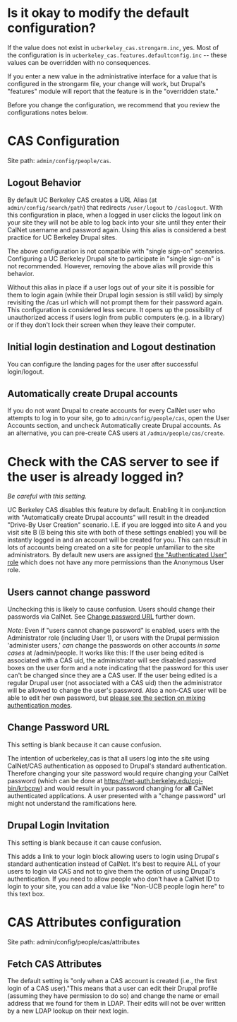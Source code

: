 # Is it okay to modify the default configuration?
If the value does not exist in `ucberkeley_cas.strongarm.inc`, yes.  Most of 
the configuration is in `ucberkeley_cas.features.defaultconfig.inc` -- these
values can be overridden with no consequences.  

If you enter a new value in the administrative interface for a value that is 
configured in the strongarm file, your change will work, but Drupal's "features" 
module will report that the feature is in the "overridden state."

Before you change the configuration, we recommend that you review the
configurations notes below.

# CAS Configuration 

Site path: `admin/config/people/cas`.


## Logout Behavior 

By default UC Berkeley CAS creates a URL Alias (at
`admin/config/search/path`) that redirects `/user/logout` to
`/caslogout`. With this configuration in place, when a logged in user
clicks the logout link on your site they will not be able to log back
into your site until they enter their CalNet username and password
again. Using this alias is considered a best practice for UC Berkeley
Drupal sites.

The above configuration is not compatible with "single sign-on"
scenarios. Configuring a UC Berkeley Drupal site to participate in
"single sign-on" is not recommended. However, removing the above alias
will provide this behavior.

Without this alias in place if a user logs out of your site it is
possible for them to login again (while their Drupal login session is
still valid) by simply revisiting the /cas url which will not prompt
them for their password again. This configuration is considered less
secure. It opens up the possibility of unauthorized access if users
login from public computers (e.g. in a library) or if they don't lock
their screen when they leave their computer.

## Initial login destination and Logout destination 


You can configure the landing pages for the user after successful
login/logout.

## Automatically create Drupal accounts 

If you do not want Drupal to create accounts for every CalNet user who
attempts to log in to your site, go to `admin/config/people/cas`, open
the User Accounts section, and uncheck Automatically create Drupal
accounts. As an alternative, you can pre-create CAS users at
`/admin/people/cas/create`.

# Check with the CAS server to see if the user is already logged in? 

*Be careful with this setting.*

UC Berkeley CAS disables this feature by default. Enabling it in conjunction 
with "Automatically create Drupal accounts" will result in the dreaded 
"Drive-By User Creation" scenario. I.E. if you are logged into site A and you 
visit site B (B being this site with both of these settings enabled) you will 
be instantly logged in and an account will be created for you. This can result 
in lots of accounts being created on a site for people unfamiliar to the site 
administrators.  By default new users are assigned 
[the "Authenticated User" role](#the-authenticated-user-role) which does not 
have any more permissions than the Anonymous User role.

## Users cannot change password 

Unchecking this is likely to cause confusion.  Users
should change their passwords via CalNet. See [Change password
URL](#change-password-url) further down.

*Note:* Even if "users cannot change password" is enabled, users
 with the Administrator role (including User 1), or users with the
 Drupal permission 'administer users,' _can_ change the passwords on
 other accounts _in some cases_ at /admin/people.  It works like this:
 If the user being edited is associated with a CAS uid, the
 administrator will see disabled password boxes on the user form and a
 note indicating that the password for this user can't be changed
 since they are a CAS user.  If the user being edited is a regular
 Drupal user (not associated with a CAS uid) then the administrator
 will be allowed to change the user's password. Also a non-CAS user
 will be able to edit her own password, but
 [please see the section on mixing authentication modes](#mixed_mode).

## Change Password URL 

This setting is blank because it can cause confusion.

The intention of ucberkeley_cas is that all users log into the site
using CalNet/CAS authentication as opposed to Drupal's standard
authentication.  Therefore changing your site password would require
changing your CalNet password (which can be done at
https://net-auth.berkeley.edu/cgi-bin/krbcpw) and would result in your
password changing for **all** CalNet authenticated applications.  A
user presented with a "change password" url might not understand the
ramifications here.

## Drupal Login Invitation 

This setting is blank because it can cause confusion.

This adds a link to your login block allowing users to login using
Drupal's standard authentication instead of CalNet.  It's best to
require ALL of your users to login via CAS and not to give them the
option of using Drupal's authentication.  If you need to allow people
who don't have a CalNet ID to login to your site, you can add a value
like "Non-UCB people login here" to this text box.

# CAS Attributes configuration 

Site path: admin/config/people/cas/attributes

## Fetch CAS Attributes 

The default setting is "only when a CAS account is created (i.e., the
first login of a CAS user)."This means that a user can edit their
Drupal profile (assuming they have permission to do so) and change the
name or email address that we found for them in LDAP.  Their edits
will not be over written by a new LDAP lookup on their next login.

